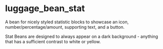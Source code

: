 # luggage_bean_stat
A bean for nicely styled statistic blocks to showcase an icon, number/percentage/amount, supporting text, and a button. 

Stat Beans are designed to always appear on a dark background - anything that has a sufficient contrast to white or yellow.
